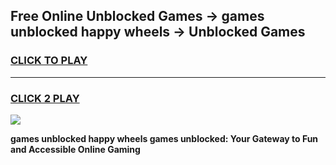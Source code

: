 
## Free Online Unblocked Games → games unblocked happy wheels → Unblocked Games
<h3>
<a href="https://premium.freeplayer.one?title=games_unblocked_happy_wheels&ref=21F">CLICK TO PLAY</a></h3>
<hr>

<h3>
<a href="https://premium.freeplayer.one?title=games_unblocked_happy_wheels&ref=21F">CLICK 2 PLAY</a>
  
</h3>

<a href="https://premium.freeplayer.one?title=games_unblocked_happy_wheels&ref=21F/"><img src="https://clearcache.store/games.png"></a>


**games unblocked happy wheels games unblocked: Your Gateway to Fun and Accessible Online Gaming**
